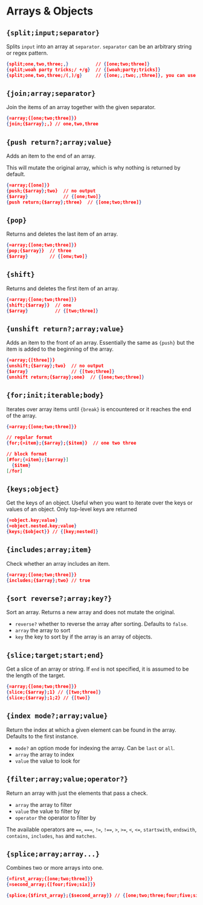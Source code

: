 # Arrays & Objects

## `{split;input;separator}`

Splits `input` into an array at `separator`. `separator` can be an arbitrary string or regex pattern.

```json
{split;one,two,three;,}          // {[one;two;three]}
{split;woah party tricks;/ +/g}  // {[woah;party;tricks]}
{split;one,two,three;/(,)/g}     // {[one;,;two;,;three]}, you can use groups to keep the separator in the output array.
```

## `{join;array;separator}`

Join the items of an array together with the given separator.

```json
{=array;{[one;two;three]}}
{join;{$array};,} // one,two,three
```

## `{push return?;array;value}`

Adds an item to the end of an array.

This will mutate the original array, which is why nothing is returned by default.

```json
{=array;{[one]}}
{push;{$array};two}  // no output
{$array}             // {[one;two]}
{push return;{$array};three}  // {[one;two;three]}
```

## `{pop}`

Returns and deletes the last item of an array.

```json
{=array;{[one;two;three]}}
{pop;{$array}}  // three
{$array}        // {[onw;two]}
```

## `{shift}`

Returns and deletes the first item of an array.

```json
{=array;{[one;two;three]}}
{shift;{$array}}  // one
{$array}          // {[two;three]}
```

## `{unshift return?;array;value}`

Adds an item to the front of an array. Essentially the same as `{push}` but the item is added to the beginning of the array.

```json
{=array;{[three]}}
{unshift;{$array};two}  // no output
{$array}                // {[two;three]}
{unshift return;{$array};one}  // {[one;two;three]}
```

## `{for;init;iterable;body}`

Iterates over array items until `{break}` is encountered or it reaches the end of the array.

```json
{=array;{[one;two;three]}}

// regular format
{for;{=item};{$array};{$item}}  // one two three

// block format
[#for;{=item};{$array}]
  {$item}
[/for]
```

## `{keys;object}`

Get the keys of an object. Useful when you want to iterate over the keys or values of an object. Only top-level keys are returned

```json
{=object.key;value}
{=object.nested.key;value}
{keys;{$object}} // {[key;nested]}
```

## `{includes;array;item}`

Check whether an array includes an item.

```json
{=array;{[one;two;three]}}
{includes;{$array};two} // true
```

## `{sort reverse?;array;key?}`

Sort an array. Returns a new array and does not mutate the original.

- `reverse?` whether to reverse the array after sorting. Defaults to `false`.
- `array` the array to sort
- `key` the key to sort by if the array is an array of objects.

## `{slice;target;start;end}`

Get a slice of an array or string. If `end` is not specified, it is assumed to be the length of the target.

```json
{=array;{[one;two;three]}}
{slice;{$array};1} // {[two;three]}
{slice;{$array};1;2} // {[two]}
```

## `{index mode?;array;value}`

Return the index at which a given element can be found in the array. Defaults to the first instance.

- `mode?` an option mode for indexing the array. Can be `last` or `all`.
- `array` the array to index
- `value` the value to look for
  
## `{filter;array;value;operator?}`

Return an array with just the elements that pass a check.

- `array` the array to filter
- `value` the value to filter by
- `operator` the operator to filter by

The available operators are `==`, `===`, `!=`, `!==`, `>`, `>=`, `<`, `<=`, `startswith`, `endswith`, `contains`, `includes`, `has` and `matches`.

## `{splice;array;array...}`

Combines two or more arrays into one.

```json
{=first_array;{[one;two;three]}}
{=second_array;{[four;five;six]}}

{splice;{$first_array};{$second_array}} // {[one;two;three;four;five;six]}
```